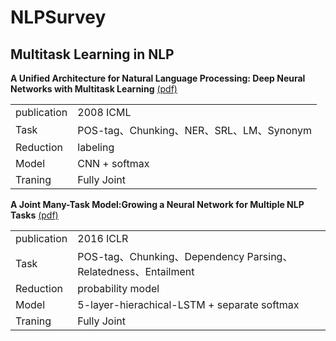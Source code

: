 # NLPSurvey
## Multitask Learning in NLP

**A Unified Architecture for Natural Language Processing: Deep Neural Networks with Multitask Learning** [(pdf)](https://ronan.collobert.com/pub/matos/2008_nlp_icml.pdf)

|||
|--|--|
|publication|2008 ICML|
|Task|POS-tag、Chunking、NER、SRL、LM、Synonym|
|Reduction|labeling|
|Model|CNN + softmax|
|Traning|Fully Joint| 
 
 
**A Joint Many-Task Model:Growing a Neural Network for Multiple NLP Tasks** [(pdf)](https://arxiv.org/pdf/1611.01587.pdf)

|||
|--|--|
|publication|2016 ICLR|
|Task|POS-tag、Chunking、Dependency Parsing、Relatedness、Entailment|
|Reduction|probability model|
|Model|5-layer-hierachical-LSTM + separate softmax|
|Traning|Fully Joint| 
